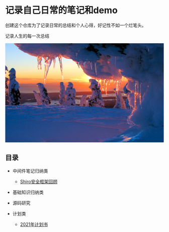 # 记录自己日常的笔记和demo

创建这个仓库为了记录日常的总结和个人心得，好记性不如一个烂笔头。

记录人生的每一次总结

![背景图片](docments/img/fengjing.jpeg)

## 目录

- 中间件笔记归纳类

  - [Shiro安全框架回顾](./study/shiro/shiro.md)

- 基础知识归纳类

- 源码研究

- 计划类

  - [2021年计划书](./2021年/2021年计划书.md)

  

  

  

